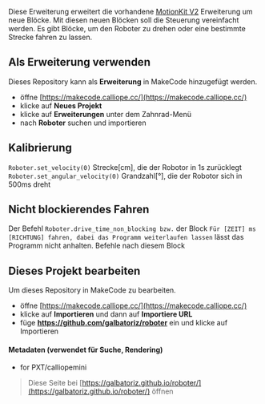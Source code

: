 Diese Erweiterung erweitert die vorhandene [MotionKit V2](https://github.com/tinysuperlab/MotionKitV2) Erweiterung um neue Blöcke. Mit diesen neuen Blöcken soll die Steuerung vereinfacht werden. Es gibt Blöcke, um den Roboter zu drehen oder eine bestimmte Strecke fahren zu lassen.

## Als Erweiterung verwenden

Dieses Repository kann als **Erweiterung** in MakeCode hinzugefügt werden.

* öffne [https://makecode.calliope.cc/](https://makecode.calliope.cc/)
* klicke auf **Neues Projekt**
* klicke auf **Erweiterungen** unter dem Zahnrad-Menü
* nach **Roboter** suchen und importieren

## Kalibrierung

`Roboter.set_velocity(0)` Strecke[cm], die der Robotor in 1s zurücklegt
`Roboter.set_angular_velocity(0)` Grandzahl[°], die der Robotor sich in 500ms dreht

## Nicht blockierendes Fahren

Der Befehl `Roboter.drive_time_non_blocking bzw.` der Block `Für [ZEIT] ms [RICHTUNG] fahren, dabei das Programm weiterlaufen lassen` lässt das Programm nicht anhalten. Befehle nach diesem Block

## Dieses Projekt bearbeiten

Um dieses Repository in MakeCode zu bearbeiten.

* öffne [https://makecode.calliope.cc/](https://makecode.calliope.cc/)
* klicke auf **Importieren** und dann auf **Importiere URL**
* füge **https://github.com/galbatoriz/roboter** ein und klicke auf Importieren

#### Metadaten (verwendet für Suche, Rendering)

* for PXT/calliopemini
<script src="https://makecode.com/gh-pages-embed.js"></script><script>makeCodeRender("{{ site.makecode.home_url }}", "{{ site.github.owner_name }}/{{ site.github.repository_name }}");</script>

> Diese Seite bei [https://galbatoriz.github.io/roboter/](https://galbatoriz.github.io/roboter/) öffnen
